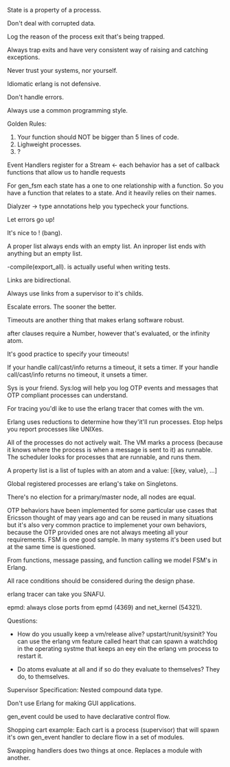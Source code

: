 State is a property of a processs.

Don't deal with corrupted data.

Log the reason of the process exit that's being trapped.

Always trap exits and have very consistent way of raising and catching exceptions.

Never trust your systems, nor yourself.

Idiomatic erlang is not defensive.

Don't handle errors.

Always use a common programming style.

Golden Rules:
1. Your function should NOT be bigger than 5 lines of code.
2. Lighweight processes.
3. ?

Event Handlers register for a Stream <-
  each behavior has a set of callback functions
  that allow us to handle requests

For gen_fsm each state has a one to one relationship with a function. So you
have a function that relates to a state. And it heavily relies on their names.

Dialyzer -> type annotations help you typecheck your functions.

Let errors go up!

It's nice to ! (bang).

A proper list always ends with an empty list.
An inproper list ends with anything but an empty list.

-compile(export_all). is actually useful when writing tests.

Links are bidirectional.

Always use links from a supervisor to it's childs.

Escalate errors. The sooner the better.

Timeouts are another thing that makes erlang software robust.

after clauses require a Number, however that's evaluated, or the infinity atom.

It's good practice to specify your timeouts!

If your handle call/cast/info returns a timeout, it sets a timer.
If your handle call/cast/info returns no timeout, it unsets a timer.

Sys is your friend. Sys:log will help you log OTP events and messages that OTP compliant
processes can understand.

For tracing you'dl ike to use the erlang tracer that comes with the vm.

Erlang uses reductions to determine how they'it'll run processes.
Etop helps you report processes like UNIXes.

All of the processes do not actively wait. The VM marks a process (because it 
knows where the process is when a message is sent to it) as runnable. The scheduler
looks for processes that are runnable, and runs them.

A property list is a list of tuples with an atom and a value:
  [{key, value}, ...]

Global registered processes are erlang's take on Singletons.

There's no election for a primary/master node, all nodes are equal.

OTP behaviors have been implemented for some particular use cases that Ericsson thought of
may years ago and can be reused in many situations but it's also very common practice
to implemenet your own behaviors, because the OTP provided ones are not always meeting
all your requirements. FSM is one good sample. In many systems it's been used but at
the same time is questioned.

From functions, message passing, and function calling we model FSM's in Erlang.

All race conditions should be considered during the design phase.

erlang tracer can take you SNAFU.

epmd: always close ports from epmd (4369) and net_kernel (54321).

Questions:
- How do you usually keep a vm/release alive? upstart/runit/sysinit?
  You can use the erlang vm feature called heart that can spawn a watchdog in the
  operating systme that keeps an eey ein the erlang vm process to restart it.

- Do atoms evaluate at all and if so do they evaluate to themselves?
  They do, to themselves.

Supervisor Specification: Nested compound data type.

Don't use Erlang for making GUI applications.

gen_event could be used to have declarative control flow.

Shopping cart example:
  Each cart is a process (supervisor) that will spawn it's own gen_event handler
  to declare flow in a set of modules.

Swapping handlers does two things at once. Replaces a module with another.

